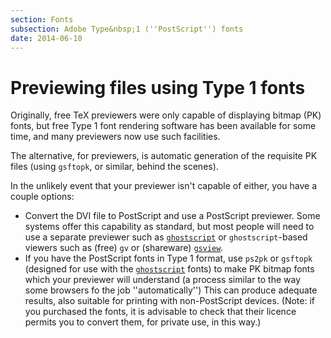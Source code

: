```yaml
---
section: Fonts
subsection: Adobe Type&nbsp;1 (''PostScript'') fonts
date: 2014-06-10
---
```


# Previewing files using Type 1 fonts

Originally, free TeX previewers were only capable of displaying
bitmap (PK) fonts, but free Type&nbsp;1 font rendering software has
been available for some time, and many previewers now use such
facilities.

The alternative, for previewers, is automatic generation of the
requisite PK files (using `gsftopk`, or similar,
behind the scenes).

In the unlikely event that your previewer isn't capable of either, you
have a couple options:
  

-  Convert the DVI file to PostScript and use a
    PostScript previewer.  Some systems offer this capability as
    standard, but most people will need to use a separate previewer such
    as [`ghostscript`](http://www.ghostscript.com/) or
    `ghostscript`-based viewers
    such as (free) `gv` or (shareware)
    [`gsview`](http://www.ghostgum.com.au/).
-  If you have the PostScript fonts in Type&nbsp;1 format, use
    `ps2pk` or `gsftopk` (designed for use with the
    [`ghostscript`](http://www.ghostscript.com/) fonts) to
    make PK bitmap fonts which
    your previewer will understand (a process similar to the way some
    browsers fo the job ''automatically'') This can produce adequate results,
    also suitable for printing with non-PostScript devices.  (Note: if you
    purchased the fonts, it is advisable to check that their licence
    permits you to convert them, for private use, in this way.)

